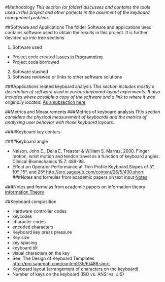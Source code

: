 #Methodology
_This section (or folder) discusses and contains the tools used in this project and other porjects in the assement of the keyboard arangement problem._

##Software and Applications
The folder Software and applications used contains software used to obtain the results in this project.
It is further devided up into tree sections
1. Software used
  * Project code created [Issues in Programming](/Methodology/PythonHelps.md)
  * Project code borrowed
2. Software stashed
3. Software reviewed or links to other software solutions


###Applications related keyboard analysis
_This section includes mostly a description of software used in various keyboard layout experiments. It also includes where possible a copy of the software and a link to where it was originally located._
[As a subsection here](/applications-and-programs/ReferencesAndLinks.md)

##Metrics and Measurements
###Metrics of keyboard analysis
_This section considers the physical measurement of keyboards and the metrics of analysing user behavior with those keybaord layouts._

####Keyboard key centers

####Keyboard angle
* Nelson, John E., Delia E. Treaster & William S. Marras. 2000. Finger motion, wrist motion and tendon travel as a function of keyboard angles. Clinical Biomechanics 15.7: 489-98.
* Effect on Operator Performance at Thin Profile Keyboard Slopes of 5°, 10°, 15°, and 25° http://pro.sagepub.com/content/26/5/430.short
###Notes and formulas from academic papers on text input
[Notes](/Methodology/notes.md)

###Notes and formulas from academic papers on information theory
[Information Theory](/Theory/InformationTheory.md)


##Keyboard composition
* Hardware controller codes
* keycodes
* character codes
* encoded characters
* Keyboard key press pressure
* Key size
* key spacing
* keyboard tilt
* visual characters on the key
 * See: The Design of Keyboard Templates http://pro.sagepub.com/content/35/6/486.short
* Keyboard layout (arrangement of characters on the keyboard)
* Number of keys on the keyboard (ISO vs. ANSI vs. JIS)
